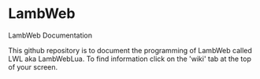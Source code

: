# LambWeb
LambWeb Documentation

This github repository is to document the programming of LambWeb called LWL aka LambWebLua.
To find information click on the 'wiki' tab at the top of your screen.
